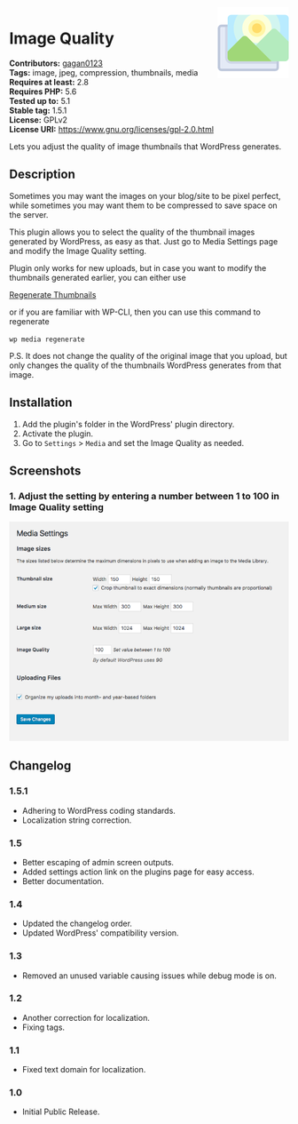 
<img src='https://github.com/gagan0123/image-quality/raw/master/assets/icon-128x128.png' align='right' />

# Image Quality #
**Contributors:** [gagan0123](https://profiles.wordpress.org/gagan0123)  
**Tags:** image, jpeg, compression, thumbnails, media  
**Requires at least:** 2.8  
**Requires PHP:** 5.6  
**Tested up to:** 5.1  
**Stable tag:** 1.5.1  
**License:** GPLv2  
**License URI:** https://www.gnu.org/licenses/gpl-2.0.html  

Lets you adjust the quality of image thumbnails that WordPress generates.

## Description ##

Sometimes you may want the images on your blog/site to be pixel perfect, while sometimes you may want them to be compressed to save space on the server.

This plugin allows you to select the quality of the thumbnail images generated by WordPress, as easy as that. Just go to Media Settings page and modify the Image Quality setting.

Plugin only works for new uploads, but in case you want to modify the thumbnails generated earlier, you can either use

[Regenerate Thumbnails](https://wordpress.org/plugins/regenerate-thumbnails/)

or if you are familiar with WP-CLI, then you can use this command to regenerate

`wp media regenerate`

P.S. It does not change the quality of the original image that you upload, 
but only changes the quality of the thumbnails WordPress generates from that image.

## Installation ##
1. Add the plugin's folder in the WordPress' plugin directory.
1. Activate the plugin.
1. Go to `Settings` > `Media` and set the Image Quality as needed.

## Screenshots ##
### 1. Adjust the setting by entering a number between 1 to 100 in Image Quality setting ###
![Adjust the setting by entering a number between 1 to 100 in Image Quality setting](https://github.com/gagan0123/image-quality/raw/master/assets/screenshot-1.png)


## Changelog ##

### 1.5.1 ###
* Adhering to WordPress coding standards.
* Localization string correction.

### 1.5 ###
* Better escaping of admin screen outputs.
* Added settings action link on the plugins page for easy access.
* Better documentation.

### 1.4 ###
* Updated the changelog order.
* Updated WordPress' compatibility version.

### 1.3 ###
* Removed an unused variable causing issues while debug mode is on.

### 1.2 ###
* Another correction for localization.
* Fixing tags.

### 1.1 ###
* Fixed text domain for localization.

### 1.0 ###
* Initial Public Release.
